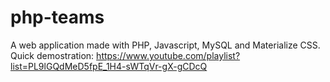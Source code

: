 # php-teams
A web application made with PHP, Javascript, MySQL and Materialize CSS.
Quick demostration: https://www.youtube.com/playlist?list=PL9lGQdMeD5fpE_1H4-sWTqVr-gX-gCDcQ
